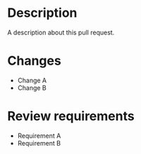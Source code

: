 # Description

A description about this pull request.

# Changes

- Change A
- Change B

# Review requirements

- Requirement A
- Requirement B